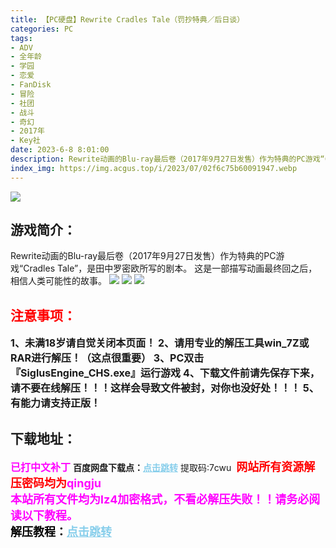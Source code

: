 ```yaml
---
title: 【PC硬盘】Rewrite Cradles Tale（罚抄特典／后日谈）
categories: PC
tags:
- ADV
- 全年龄
- 学园
- 恋爱
- FanDisk
- 冒险
- 社团
- 战斗
- 奇幻
- 2017年
- Key社
date: 2023-6-8 8:01:00
description: Rewrite动画的Blu-ray最后卷（2017年9月27日发售）作为特典的PC游戏“Cradles Tale”，是田中罗密欧所写的剧本。这是一部描写动画最终回之后，相信人类可能性的故事。
index_img: https://img.acgus.top/i/2023/07/02f6c75b60091947.webp
---
```

![](https://img.acgus.top/i/2023/07/02f6c75b60091947.webp)
## 游戏简介：
Rewrite动画的Blu-ray最后卷（2017年9月27日发售）作为特典的PC游戏“Cradles Tale”，是田中罗密欧所写的剧本。
这是一部描写动画最终回之后，相信人类可能性的故事。
![](https://img.acgus.top/i/2023/07/f595d57259091957.webp)
![](https://img.acgus.top/i/2023/07/b8d5b8390c091953.webp)
![](https://img.acgus.top/i/2023/07/fb9fe49eb1091950.webp)





## <font color=#FF0000 >注意事项：</font>
<font size=3><b>1、未满18岁请自觉关闭本页面！
2、请用专业的解压工具win_7Z或RAR进行解压！（这点很重要）
3、PC双击『SiglusEngine_CHS.exe』运行游戏
4、下载文件前请先保存下来，请不要在线解压！！！这样会导致文件被封，对你也没好处！！！
5、有能力请支持正版！</b></font>

## 下载地址：
<font color=#FF00FF size=3><b>已打中文补丁</b></font>
<b>百度网盘下载点：</b><a href="https://pan.baidu.com/s/1AU_MmlUThRf8a8IAJ5z1tg?pwd=7cwu" style="color: #87CEEB;"><b>点击跳转</b></a> 提取码:7cwu
<a style="padding: 0" href="https://post.qingju.org/AD/"><img style="max-width:100%" src="https://img.acgus.top/i/2024/07/478f689b8021d8d499ab43d21acf137a.gif" alt=""></a>
<b><font color=#FF0000 size=4>网站所有资源解压密码均为</b></font><b><font color=#FF00FF size=4>qingju</font><font color=#FF0000 ></font></b><br><b><font color=#FF00FF size=4>本站所有文件均为lz4加密格式，不看必解压失败！！请务必阅读以下教程。</b></font><br><b><font color=#000 size=4>解压教程：</b><a href="https://post.qingju.org/tutorial/000/" style="color: #87CEEB;"><b>点击跳转</b></a>
